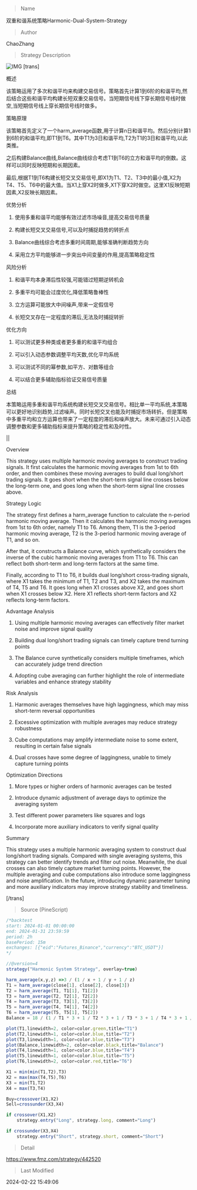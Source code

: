 
> Name

双重和谐系统策略Harmonic-Dual-System-Strategy

> Author

ChaoZhang

> Strategy Description

![IMG](https://www.fmz.com/upload/asset/21af4b36e3dade168fe.png)
[trans] 

概述

该策略运用了多次和谐平均来构建交易信号。策略首先计算1到6阶的和谐平均,然后结合这些和谐平均构建长短双重交易信号。当短期信号线下穿长期信号线时做空,当短期信号线上穿长期信号线时做多。

策略原理

该策略首先定义了一个harm_average函数,用于计算n日和谐平均。然后分别计算1到6阶的和谐平均,即T1到T6。其中T1为3日和谐平均,T2为T1的3日和谐平均,以此类推。

之后构建Balance曲线,Balance曲线综合考虑T1到T6的立方和谐平均的倒数。这样可以同时反映短期和长期因素。

最后,根据T1到T6构建长短交叉交易信号,即X1为T1、T2、T3中的最小值,X2为T4、T5、T6中的最大值。当X1上穿X2时做多,X1下穿X2时做空。这里X1反映短期因素,X2反映长期因素。

优势分析

1. 使用多重和谐平均能够有效过滤市场噪音,提高交易信号质量

2. 构建长短交叉交易信号,可以及时捕捉趋势的转折点

3. Balance曲线综合考虑多重时间周期,能够准确判断趋势方向

4. 采用立方平均能够进一步突出中间变量的作用,提高策略稳定性

风险分析

1. 和谐平均本身滞后性较强,可能错过短期逆转机会

2. 多重平均可能会过度优化,降低策略鲁棒性

3. 立方运算可能放大中间噪声,带来一定假信号

4. 长短交叉存在一定程度的滞后,无法及时捕捉转折

优化方向

1. 可以测试更多种类或者更多重的和谐平均组合

2. 可以引入动态参数调整平均天数,优化平均系统

3. 可以测试不同的幂参数,如平方、对数等组合

4. 可以结合更多辅助指标验证交易信号质量

总结

本策略运用多重和谐平均系统构建长短交叉交易信号。相比单一平均系统,本策略可以更好地识别趋势,过滤噪声。同时长短交叉也能及时捕捉市场转折。但是策略中多重平均和立方运算也带来了一定程度的滞后和噪声放大。未来可通过引入动态调整参数和更多辅助指标来提升策略的稳定性和及时性。

||

Overview

This strategy uses multiple harmonic moving averages to construct trading signals. It first calculates the harmonic moving averages from 1st to 6th order, and then combines these moving averages to build dual long/short trading signals. It goes short when the short-term signal line crosses below the long-term one, and goes long when the short-term signal line crosses above.

Strategy Logic  

The strategy first defines a harm_average function to calculate the n-period harmonic moving average. Then it calculates the harmonic moving averages from 1st to 6th order, namely T1 to T6. Among them, T1 is the 3-period harmonic moving average, T2 is the 3-period harmonic moving average of T1, and so on.

After that, it constructs a Balance curve, which synthetically considers the inverse of the cubic harmonic moving averages from T1 to T6. This can reflect both short-term and long-term factors at the same time.

Finally, according to T1 to T6, it builds dual long/short cross-trading signals, where X1 takes the minimum of T1, T2 and T3, and X2 takes the maximum of T4, T5 and T6. It goes long when X1 crosses above X2, and goes short when X1 crosses below X2. Here X1 reflects short-term factors and X2 reflects long-term factors.  

Advantage Analysis  

1. Using multiple harmonic moving averages can effectively filter market noise and improve signal quality

2. Building dual long/short trading signals can timely capture trend turning points  

3. The Balance curve synthetically considers multiple timeframes, which can accurately judge trend direction

4. Adopting cube averaging can further highlight the role of intermediate variables and enhance strategy stability

Risk Analysis   

1. Harmonic averages themselves have high laggingness, which may miss short-term reversal opportunities

2. Excessive optimization with multiple averages may reduce strategy robustness  

3. Cube computations may amplify intermediate noise to some extent, resulting in certain false signals  

4. Dual crosses have some degree of laggingness, unable to timely capture turning points

Optimization Directions  

1. More types or higher orders of harmonic averages can be tested  

2. Introduce dynamic adjustment of average days to optimize the averaging system

3. Test different power parameters like squares and logs  

4. Incorporate more auxiliary indicators to verify signal quality

Summary  

This strategy uses a multiple harmonic averaging system to construct dual long/short trading signals. Compared with single averaging systems, this strategy can better identify trends and filter out noise. Meanwhile, the dual crosses can also timely capture market turning points. However, the multiple averaging and cube computations also introduce some laggingness and noise amplification. In the future, introducing dynamic parameter tuning and more auxiliary indicators may improve strategy stability and timeliness.

[/trans]



> Source (PineScript)

``` javascript
/*backtest
start: 2024-01-01 00:00:00
end: 2024-01-31 23:59:59
period: 2h
basePeriod: 15m
exchanges: [{"eid":"Futures_Binance","currency":"BTC_USDT"}]
*/

//@version=4
strategy("Harmonic System Strategy", overlay=true)

harm_average(x,y,z) =>3 / (1 / x + 1 / y + 1 / z)
T1 = harm_average(close[1], close[2], close[3])
T2 = harm_average(T1, T1[1], T1[2])
T3 = harm_average(T2, T2[1], T2[2])
T4 = harm_average(T3, T3[1], T3[2])
T5 = harm_average(T4, T4[1], T4[2])
T6 = harm_average(T5, T5[1], T5[2])
Balance = 18 / (1 / T1 * 3 + 1 / T2 * 3 + 1 / T3 * 3 + 1 / T4 * 3 + 1 / T5 * 3 + 1 / T6 * 3)

plot(T1,linewidth=2, color=color.green,title="T1")
plot(T2,linewidth=1, color=color.blue,title="T2")
plot(T3,linewidth=1, color=color.blue,title="T3")
plot(Balance,linewidth=2, color=color.black,title="Balance")
plot(T4,linewidth=1, color=color.blue,title="T4")
plot(T5,linewidth=1, color=color.blue,title="T5")
plot(T6,linewidth=2, color=color.red,title="T6")

X1 = min(min(T1,T2),T3)
X2 = max(max(T4,T5),T6)
X3 = min(T1,T2)
X4 = max(T3,T4)

Buy=crossover(X1,X2)
Sell=crossunder(X3,X4)

if crossover(X1,X2)
    strategy.entry("Long", strategy.long, comment="Long")

if crossunder(X3,X4)
    strategy.entry("Short", strategy.short, comment="Short")

```

> Detail

https://www.fmz.com/strategy/442520

> Last Modified

2024-02-22 15:49:06
